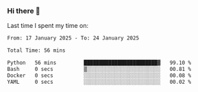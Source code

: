 ### Hi there 👋

<!--
**Grav1tum/Grav1tum** is a ✨ _special_ ✨ repository because its `README.md` (this file) appears on your GitHub profile.

Here are some ideas to get you started:

- 🔭 I’m currently working on ...
- 🌱 I’m currently learning ...
- 👯 I’m looking to collaborate on ...
- 🤔 I’m looking for help with ...
- 💬 Ask me about ...
- 📫 How to reach me: ...
- 😄 Pronouns: ...
- ⚡ Fun fact: ...
-->
Last time I spent my time on:
<!--START_SECTION:waka-->

```txt
From: 17 January 2025 - To: 24 January 2025

Total Time: 56 mins

Python   56 mins         ████████████████████████▓   99.10 %
Bash     0 secs          ▒░░░░░░░░░░░░░░░░░░░░░░░░   00.81 %
Docker   0 secs          ░░░░░░░░░░░░░░░░░░░░░░░░░   00.08 %
YAML     0 secs          ░░░░░░░░░░░░░░░░░░░░░░░░░   00.02 %
```

<!--END_SECTION:waka-->
